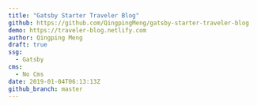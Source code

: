 ```yaml
---
title: "Gatsby Starter Traveler Blog"
github: https://github.com/QingpingMeng/gatsby-starter-traveler-blog
demo: https://traveler-blog.netlify.com
author: Qingping Meng
draft: true
ssg:
  - Gatsby
cms:
  - No Cms
date: 2019-01-04T06:13:13Z
github_branch: master
---
```

